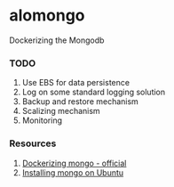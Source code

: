# alomongo
Dockerizing the Mongodb

### TODO
1. Use EBS for data persistence
2. Log on some standard logging solution
3. Backup and restore mechanism
4. Scalizing mechanism
5. Monitoring


### Resources
1. [Dockerizing mongo - official](https://docs.docker.com/engine/examples/mongodb/)
2. [Installing mongo on Ubuntu](https://docs.mongodb.org/manual/tutorial/install-mongodb-on-ubuntu/)
